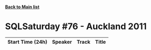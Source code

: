 #### [Back to Main list](index.md)
# SQLSaturday #76 - Auckland 2011
Start Time (24h)|Speaker|Track|Title
---|---|---|---
